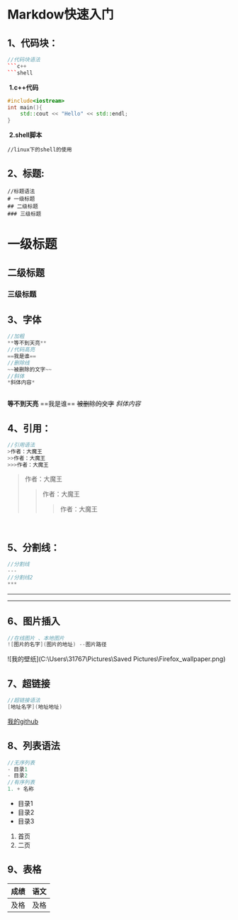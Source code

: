 # Markdow快速入门

## 1、代码块：

```c++
//代码块语法
​```c++
​```shell
```

​	**1.c++代码**

```c++
#include<iostream>
int main(){
    std::cout << "Hello" << std::endl;
}
```

​	**2.shell脚本**

```shell
//linux下的shell的使用
```

## 2、标题:

```c+
//标题语法
# 一级标题
## 二级标题
### 三级标题
```

# 一级标题
## 二级标题
### 三级标题

## 3、字体

```c++
//加粗 
**等不到天亮**
//代码高亮
==我是谁==
//删除线
~~被删除的文字~~
//斜体
*斜体内容*
    
```

**等不到天亮**
==我是谁==
~~被删除的文字~~
*斜体内容*

## 4、引用：

```c++
//引用语法
>作者：大魔王
>>作者：大魔王
>>>作者：大魔王
```

>作者：大魔王
>>作者：大魔王
>>
>>>作者：大魔王

​    

## 5、分割线：

```c++
//分割线
---
//分割线2
***
```

---

***

## 6、图片插入

```c++
//在线图片 、本地图片
![图片的名字](图片的地址) --图片路径
```

![我的壁纸](C:\Users\31767\Pictures\Saved Pictures\Firefox_wallpaper.png)



## 7、超链接

```c++
//超链接语法
[地址名字](地址地址)
```

[我的github](https://github.com/wulaladamowang/Project)

## 8、列表语法

```c++
//无序列表
- 目录1
- 目录2
//有序列表
1. + 名称
```

- 目录1
- 目录2
- 目录3

1. 首页
2. 二页

## 9、表格

| 成绩 | 语文 |
| ---- | ---- |
| 及格 | 及格 |

